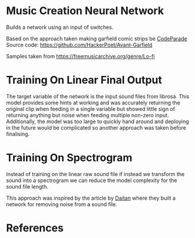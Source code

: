 # Music Creation Neural Network

Builds a network using an input of switches.

Based on the approach taken making garfield comic strips be [CodeParade][1]
Source code: https://github.com/HackerPoet/Avant-Garfield

Samples taken from https://freemusicarchive.org/genre/Lo-fi

# Training On Linear Final Output

The target variable of the network is the input sound files from librosa.
This model provides some hints at working and was accurately returning the original clip when feeding in a single variable but showed little sign of returning anything but noise when feeding multiple non-zero input.
Additionally, the model was too large to quickly hand around and deploying in the future would be complicated so another approach was taken before finalising.

# Training On Spectrogram

Instead of training on the linear raw sound file if instead we transform the sound into a spectrogram we can reduce the model complexity for the sound file length.

This approach was inspired by the article by [Daitan][2] where they built a network for removing noise from a sound file.

# References

[1]: https://www.youtube.com/watch?v=wXWKWyALxYM
[2]: https://medium.com/better-programming/how-to-build-a-deep-audio-de-noiser-using-tensorflow-2-0-79c1c1aea299



